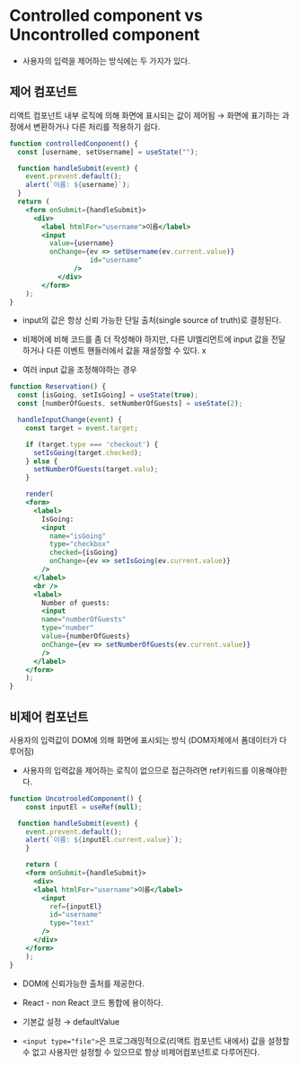 # Controlled component vs Uncontrolled component

- 사용자의 입력을 제어하는 방식에는 두 가지가 있다.

## 제어 컴포넌트

리액트 컴포넌트 내부 로직에 의해 화면에 표시되는 값이 제어됨
 → 화면에 표기하는 과정에서 변환하거나 다른 처리를 적용하기 쉽다.

```jsx
function controlledConponent() {
  const [username, setUsername] = useState("");

  function handleSubmit(event) {
    event.prevent.default();
    alert(`이름: ${username}`);
  }
  return (
    <form onSubmit={handleSubmit}>
      <div>
        <label htmlFor="username">이름</label>
        <input
          value={username}
          onChange={ev => setUsername(ev.current.value)}
					id="username"
				/>
			</div>
		</form>
	);
}
```

- input의 값은 항상 신뢰 가능한 단일 출처(single source of truth)로 결정된다.

- 비제어에 비해 코드를 좀 더 작성해야 하지만, 다른 UI엘리먼트에 input 값을 전달하거나 다른 이벤트 핸들러에서 값을 재설정할 수 있다.
x
- 여러 input 값을 조정해야하는 경우

```jsx
function Reservation() {
  const [isGoing, setIsGoing] = useState(true);
  const [numberOfGuests, setNumberOfGuests] = useState(2);

  handleInputChange(event) {
    const target = event.target;

    if (target.type === 'checkout') {
      setIsGoing(target.checked);
    } else {
      setNumberOfGuests(target.valu);
    }

	render(
    <form>
      <label>
        IsGoing:
        <input
          name="isGoing"
          type="checkbox"
          checked={isGoing}
          onChange={ev => setIsGoing(ev.current.value)}
        />
      </label>
      <br />
      <label>
        Number of guests:
        <input
        name="numberOfGuests"
        type="number"
        value={numberOfGuests}
        onChange={ev => setNumberOfGuests(ev.current.value)}
        />
      </label>
    </form>
	);
}
```

## 비제어 컴포넌트

사용자의 입력값이 DOM에 의해 화면에 표시되는 방식
(DOM자체에서 폼데이터가 다루어짐)

* 사용자의 입력값을 제어하는 로직이 없으므로 접근하려면 ref키워드를 이용해야한다.

```jsx
function UncotrooledComponent() {
	const inputEl = useRef(null);

  function handleSubmit(event) {
    event.prevent.default();
    alert(`이름: ${inputEl.current.value}`);
	}

	return (
    <form onSubmit={handleSubmit}>
      <div>
      <label htmlFor="username">이름</label>
        <input
          ref={inputEl}
          id="username"
          type="text"
        />
      </div>
    </form>
	);
}
```

- DOM에 신뢰가능한 출처를 제공한다.

- React - non React 코드 통합에 용이하다.

- 기본값 설정 → defaultValue

- `<input type="file">`은 프로그래밍적으로(리액트 컴포넌트 내에서) 값을 설정할 수 없고 사용자만 설정할 수 있으므로 항상 비제어컴포넌트로 다루어진다.
